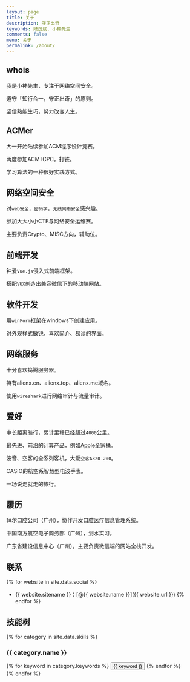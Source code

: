 ```yaml
---
layout: page
title: 关于
description: 守正出奇
keywords: 陆茂斌, 小神先生
comments: false
menu: 关于
permalink: /about/
---
```


## whois

我是小神先生，专注于网络空间安全。

遵守「知行合一，守正出奇」的原则。

坚信熟能生巧，努力改变人生。

## ACMer

大一开始陆续参加ACM程序设计竞赛。

两度参加ACM ICPC，打铁。

学习算法的一种很好实践方式。

## 网络空间安全

对```web安全```，```密码学```，```无线网络安全```感兴趣。

参加大大小小CTF与网络安全运维赛。

主要负责Crypto、MISC方向，辅助位。

## 前端开发

钟爱```Vue.js```侵入式前端框架。

搭配```VUX```创造出兼容微信下的移动端网站。

## 软件开发

用```winForm```框架在windows下创建应用。

对外观样式敏锐，喜欢简介、易读的界面。

## 网络服务

十分喜欢捣腾服务器。

持有alienx.cn、alienx.top、alienx.me域名。

使用```wireshark```进行网络审计与流量审计。

## 爱好

中长距离骑行，累计里程已经超过```4000```公里。

最先进、前沿的计算产品，例如Apple全家桶。

波音、空客的全系列客机，大爱```空客A320-200```。

CASIO的航空系智慧型电波手表。

一场说走就走的旅行。

## 履历

拜尔口腔公司（广州），协作开发口腔医疗信息管理系统。

中国南方航空电子商务部（广州），划水实习。

广东省建设信息中心（广州），主要负责微信端的网站全栈开发。

## 联系

{% for website in site.data.social %}
* {{ website.sitename }}：[@{{ website.name }}]({{ website.url }})
{% endfor %}

## 技能树

{% for category in site.data.skills %}
### {{ category.name }}
<div class="btn-inline">
{% for keyword in category.keywords %}
<button class="btn btn-outline" type="button">{{ keyword }}</button>
{% endfor %}
</div>
{% endfor %}

